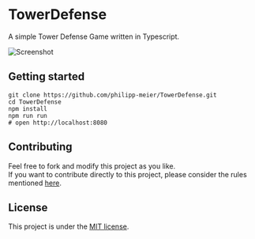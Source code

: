 # TowerDefense
A simple Tower Defense Game written in Typescript.

![Screenshot](https://repository-images.githubusercontent.com/398761673/b6d8937a-d44e-4014-af13-dd4afa51df2d)

## Getting started
```shell
git clone https://github.com/philipp-meier/TowerDefense.git
cd TowerDefense
npm install
npm run run
# open http://localhost:8080
```

## Contributing
Feel free to fork and modify this project as you like.  
If you want to contribute directly to this project, please consider the rules mentioned [here](docs/CONTRIBUTING.md).

## License
This project is under the [MIT license](LICENSE).
